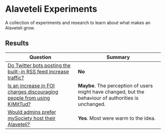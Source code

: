 # Alaveteli Experiments

A collection of experiments and research to learn about what makes an Alaveteli grow.

## Results

<table>
  <thead>
    <tr>
      <th>Question</th>
      <th>Summary</th>
    </tr>
  </thead>
  <tbody>
    <tr>
      <td>
        <a href="experiments/do-twitter-bots-increase-traffic.md">
          Do Twitter bots posting the built-in RSS feed increase traffic?
        </a>
      </td>
      <td>
        <strong>No</strong>
      </td>
    </tr>
    <tr>
      <td>
        <a href="experiments/is-increase-in-foi-charges-discouraging-people-from-using-kimittud.md">
          Is an increase in FOI charges discouraging people from using KiMitTud?
        </a>
      </td>
      <td>
        <strong>Maybe</strong>. The perception of users might have changed, but the behaviour of authorities is unchanged.
      </td>
    </tr>
    <tr>
      <td>
        <a href="experiments/would-admins-perfer-mysociety-host-their-alaveteli.md">
          Would admins prefer mySociety host their Alaveteli?
        </a>
      </td>
      <td>
        <strong>Yes</strong>. Most were warm to the idea.
      </td>
    </tr>
  </tbody>
</table>

